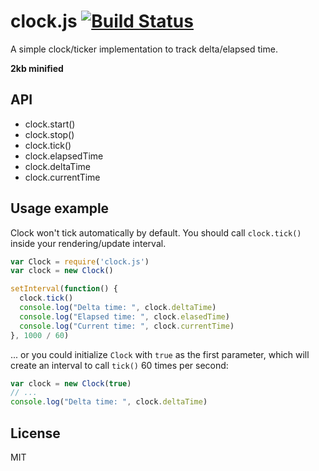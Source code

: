 clock.js [![Build Status](https://secure.travis-ci.org/gamestdio/clock.js.png?branch=master)](http://travis-ci.org/gamestdio/clock.js)
===

A simple clock/ticker implementation to track delta/elapsed time.

**2kb minified**

API
---

- clock.start()
- clock.stop()
- clock.tick()
- clock.elapsedTime
- clock.deltaTime
- clock.currentTime

Usage example
---

Clock won't tick automatically by default. You should call `clock.tick()` inside
your rendering/update interval.

```javascript
var Clock = require('clock.js')
var clock = new Clock()

setInterval(function() {
  clock.tick()
  console.log("Delta time: ", clock.deltaTime)
  console.log("Elapsed time: ", clock.elasedTime)
  console.log("Current time: ", clock.currentTime)
}, 1000 / 60)
```

... or you could initialize `Clock` with `true` as the first parameter, which
will create an interval to call `tick()` 60 times per second:

```javascript
var clock = new Clock(true)
// ...
console.log("Delta time: ", clock.deltaTime)
```

License
---

MIT
